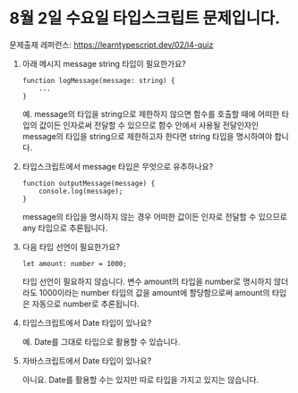 # 8월 2일 수요일 타입스크립트 문제입니다.

문제출제 레퍼런스: https://learntypescript.dev/02/l4-quiz

1. 아래 메시지 message string 타입이 필요한가요?

    ```
    function logMessage(message: string) {
        ...
    }
    ```

    예. message의 타입을 string으로 제한하지 않으면 함수를 호출할 때에 어떠한 타입의 값이든 인자로써 전달할 수 있으므로 함수 안에서 사용될 전달인자인 message의 타입을 string으로 제한하고자 한다면 string 타입을 명시하여야 합니다.

2. 타입스크립트에서 message 타입은 무엇으로 유추하나요?

    ```
    function outputMessage(message) {
        console.log(message);
    }
    ```

    message의 타입을 명시하지 않는 경우 어떠한 값이든 인자로 전달할 수 있으므로 any 타입으로 추론됩니다.

3. 다음 타입 선언이 필요한가요?

    ```
    let amount: number = 1000;
    ```

    타입 선언이 필요하지 않습니다. 변수 amount의 타입을 number로 명시하지 않더라도 1000이라는 number 타입의 값을 amount에 할당함으로써 amount의 타입은 자동으로 number로 추론됩니다.

4. 타입스크립트에서 Date 타입이 있나요?

    예. Date를 그대로 타입으로 활용할 수 있습니다.

5. 자바스크립트에서 Date 타입이 있나요?

    아니요. Date를 활용할 수는 있지만 따로 타입을 가지고 있지는 않습니다.